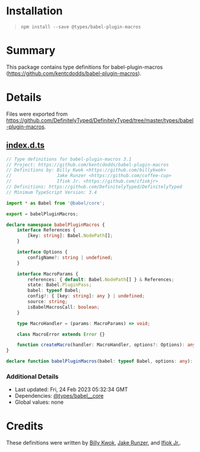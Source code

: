 # Installation
> `npm install --save @types/babel-plugin-macros`

# Summary
This package contains type definitions for babel-plugin-macros (https://github.com/kentcdodds/babel-plugin-macros).

# Details
Files were exported from https://github.com/DefinitelyTyped/DefinitelyTyped/tree/master/types/babel-plugin-macros.
## [index.d.ts](https://github.com/DefinitelyTyped/DefinitelyTyped/tree/master/types/babel-plugin-macros/index.d.ts)
````ts
// Type definitions for babel-plugin-macros 3.1
// Project: https://github.com/kentcdodds/babel-plugin-macros
// Definitions by: Billy Kwok <https://github.com/billykwok>
//                 Jake Runzer <https://github.com/coffee-cup>
//                 Ifiok Jr. <https://github.com/ifiokjr>
// Definitions: https://github.com/DefinitelyTyped/DefinitelyTyped
// Minimum TypeScript Version: 3.4

import * as Babel from '@babel/core';

export = babelPluginMacros;

declare namespace babelPluginMacros {
    interface References {
        [key: string]: Babel.NodePath[];
    }

    interface Options {
        configName?: string | undefined;
    }

    interface MacroParams {
        references: { default: Babel.NodePath[] } & References;
        state: Babel.PluginPass;
        babel: typeof Babel;
        config?: { [key: string]: any } | undefined;
        source: string;
        isBabelMacrosCall: boolean;
    }

    type MacroHandler = (params: MacroParams) => void;

    class MacroError extends Error {}

    function createMacro(handler: MacroHandler, options?: Options): any;
}

declare function babelPluginMacros(babel: typeof Babel, options: any): Babel.PluginObj;

````

### Additional Details
 * Last updated: Fri, 24 Feb 2023 05:32:34 GMT
 * Dependencies: [@types/babel__core](https://npmjs.com/package/@types/babel__core)
 * Global values: none

# Credits
These definitions were written by [Billy Kwok](https://github.com/billykwok), [Jake Runzer](https://github.com/coffee-cup), and [Ifiok Jr.](https://github.com/ifiokjr).
